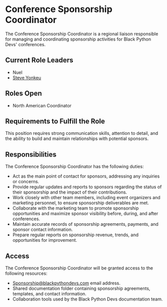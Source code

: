 # Conference Sponsorship Coordinator

The Conference Sponsorship Coordinator is a regional liaison responsible for managing and coordinating sponsorship activities for Black Python Devs' conferences.

## Current Role Leaders

* Nuel 
* [Steve Yonkeu](https://github.com/yokwejuste)

## Roles Open

* North American Coordinator

## Requirements to Fulfill the Role

This position requires strong communication skills, attention to detail, and the ability to build and maintain relationships with potential sponsors.

## Responsibilities

The Conference Sponsorship Coordinator has the following duties:

* Act as the main point of contact for sponsors, addressing any inquiries or concerns.
* Provide regular updates and reports to sponsors regarding the status of their sponsorship and the impact of their contributions.
* Work closely with other team members, including event organizers and marketing personnel, to ensure sponsorship deliverables are met.
* Collaborate with the marketing team to promote sponsorship opportunities and maximize sponsor visibility before, during, and after conferences.
* Maintain accurate records of sponsorship agreements, payments, and sponsor contact information.
* Prepare regular reports on sponsorship revenue, trends, and opportunities for improvement.

## Access

The Conference Sponsorship Coordinator will be granted access to the following resources:

* Sponsorship@blackpythondevs.com email address.
* Shared documentation folder containing sponsorship agreements, templates, and contact information.
* Collaboration tools used by the Black Python Devs documentation team.
